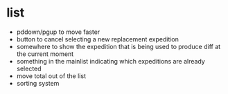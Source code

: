# list
- pddown/pgup to move faster
- button to cancel selecting a new replacement expedition
- somewhere to show the expedition that is being used to produce diff at the current moment
- something in the mainlist indicating which expeditions are already selected
- move total out of the list
- sorting system